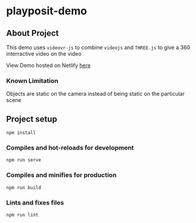 # playposit-demo

## About Project 

This demo uses `videovr-js` to combine `videojs` and `THREE.js` to give a 360 interractive video on the video

View Demo hosted on Netlify [here](https://sad-mayer-6e5cce.netlify.app/)

### Known Limitation
 Objects are static on the camera instead of being static on the particular scene
## Project setup
```
npm install
```

### Compiles and hot-reloads for development
```
npm run serve
```

### Compiles and minifies for production
```
npm run build
```

### Lints and fixes files
```
npm run lint
```

